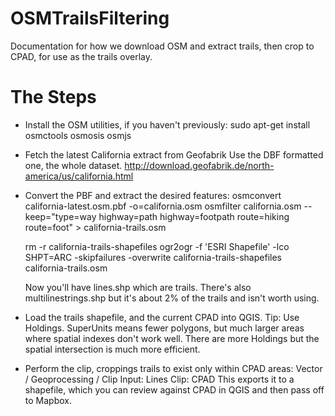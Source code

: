 # OSMTrailsFiltering

Documentation for how we download OSM and extract trails, then crop to CPAD, for use as the trails overlay.

# The Steps

* Install the OSM utilities, if you haven't previously:
    sudo apt-get install osmctools osmosis osmjs

* Fetch the latest California extract from Geofabrik
    Use the DBF formatted one, the whole dataset.
    http://download.geofabrik.de/north-america/us/california.html

* Convert the PBF and extract the desired features:
    osmconvert california-latest.osm.pbf -o=california.osm
    osmfilter california.osm --keep="type=way highway=path highway=footpath route=hiking route=foot" > california-trails.osm

    rm -r california-trails-shapefiles
    ogr2ogr -f 'ESRI Shapefile' -lco SHPT=ARC -skipfailures -overwrite california-trails-shapefiles california-trails.osm

    Now you'll have lines.shp which are trails.
    There's also multilinestrings.shp but it's about 2% of the trails and isn't worth using.

* Load the trails shapefile, and the current CPAD into QGIS.
    Tip: Use Holdings. SuperUnits means fewer polygons, but much larger areas where spatial indexes don't work well.
    There are more Holdings but the spatial intersection is much more efficient.

* Perform the clip, croppings trails to exist only within CPAD areas:
    Vector / Geoprocessing / Clip
    Input: Lines
    Clip: CPAD
    This exports it to a shapefile, which you can review against CPAD in QGIS and then pass off to Mapbox.
